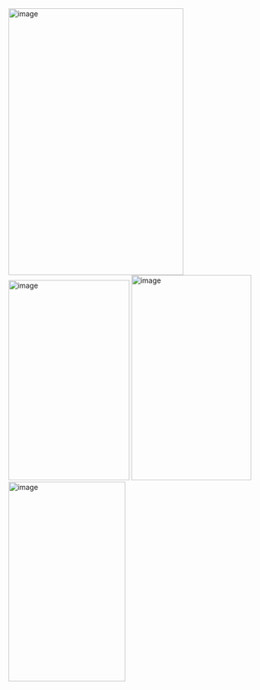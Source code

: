 <img width="344" height="525" alt="image" src="https://github.com/user-attachments/assets/2d895713-949b-407c-b3b9-79b6dc082c39" />
<img width="238" height="394" alt="image" src="https://github.com/user-attachments/assets/0a00ef6b-b077-40bb-b553-a0f18b0c8d55" />
<img width="236" height="404" alt="image" src="https://github.com/user-attachments/assets/9937af1e-6a92-4715-b0f6-1ffd7d0c8139" />
<img width="230" height="393" alt="image" src="https://github.com/user-attachments/assets/35f3e228-1974-458b-9dd7-0ed8596685aa" />


